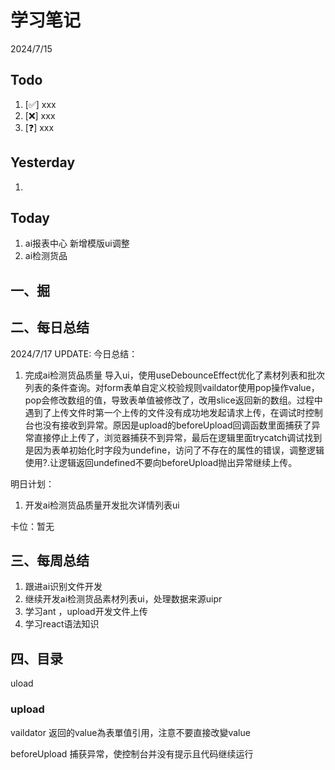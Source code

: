 # 学习笔记

2024/7/15



## Todo

1. [✅] xxx
2. [❌] xxx
3. [❓] xxx



## Yesterday

1. 




## Today

1. ai报表中心 新增模版ui调整
2. ai检测货品



## 一、掘





## 二、每日总结

2024/7/17 UPDATE:
今日总结：

1. 完成ai检测货品质量 导入ui，使用useDebounceEffect优化了素材列表和批次列表的条件查询。对form表单自定义校验规则vaildator使用pop操作value，pop会修改数组的值，导致表单值被修改了，改用slice返回新的数组。过程中遇到了上传文件时第一个上传的文件没有成功地发起请求上传，在调试时控制台也没有接收到异常。原因是upload的beforeUpload回调函数里面捕获了异常直接停止上传了，浏览器捕获不到异常，最后在逻辑里面trycatch调试找到是因为表单初始化时字段为undefine，访问了不存在的属性的错误，调整逻辑使用?.让逻辑返回undefined不要向beforeUpload抛出异常继续上传。




明日计划：

1. 开发ai检测货品质量开发批次详情列表ui



卡位：暂无



## 三、每周总结

1. 跟进ai识别文件开发
2. 继续开发ai检测货品素材列表ui，处理数据来源uipr
3. 学习ant ，upload开发文件上传
4. 学习react语法知识



## 四、目录

uload



### upload

vaildator 返回的value為表單值引用，注意不要直接改變value



beforeUpload 捕获异常，使控制台并没有提示且代码继续运行

